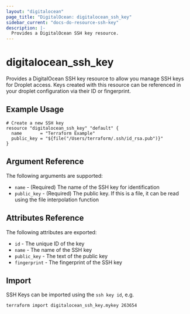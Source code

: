 ```yaml
---
layout: "digitalocean"
page_title: "DigitalOcean: digitalocean_ssh_key"
sidebar_current: "docs-do-resource-ssh-key"
description: |-
  Provides a DigitalOcean SSH key resource.
---
```


# digitalocean\_ssh_key

Provides a DigitalOcean SSH key resource to allow you manage SSH
keys for Droplet access. Keys created with this resource
can be referenced in your droplet configuration via their ID or
fingerprint.

## Example Usage

```
# Create a new SSH key
resource "digitalocean_ssh_key" "default" {
  name       = "Terraform Example"
  public_key = "${file("/Users/terraform/.ssh/id_rsa.pub")}"
}
```

## Argument Reference

The following arguments are supported:

* `name` - (Required) The name of the SSH key for identification
* `public_key` - (Required) The public key. If this is a file, it
can be read using the file interpolation function

## Attributes Reference

The following attributes are exported:

* `id` - The unique ID of the key
* `name` - The name of the SSH key
* `public_key` - The text of the public key
* `fingerprint` - The fingerprint of the SSH key

## Import

SSH Keys can be imported using the `ssh key id`, e.g.

```
terraform import digitalocean_ssh_key.mykey 263654
```